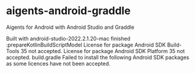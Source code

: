 # aigents-android-graddle
Aigents for Android with Android Studio and Graddle 

Built with android-studio-2022.2.1.20-mac
finished
:prepareKotlinBuildScriptModel
License for package Android SDK Build-Tools 35 not accepted.
License for package Android SDK Platform 35 not accepted.
build.gradle
Failed to install the following Android SDK packages as some licences have not been accepted.


 
